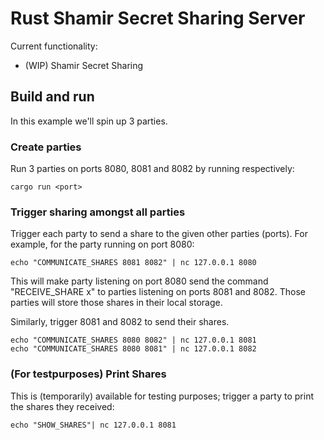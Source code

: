 # Rust Shamir Secret Sharing Server

Current functionality:
- (WIP) Shamir Secret Sharing

## Build and run

In this example we'll spin up 3 parties. 

### Create parties
Run 3 parties on ports 8080, 8081 and 8082 by running respectively:

```
cargo run <port>
```

### Trigger sharing amongst all parties

Trigger each party to send a share to the given other parties (ports). For example, for the party running on port 8080: 
```
echo "COMMUNICATE_SHARES 8081 8082" | nc 127.0.0.1 8080
```

This will make party listening on port 8080 send the command "RECEIVE_SHARE x" to parties listening on ports 8081 and 8082. Those parties will store those shares in their local storage. 

Similarly, trigger 8081 and 8082 to send their shares.
```
echo "COMMUNICATE_SHARES 8080 8082" | nc 127.0.0.1 8081
echo "COMMUNICATE_SHARES 8080 8081" | nc 127.0.0.1 8082
```


### (For testpurposes) Print Shares

This is (temporarily) available for testing purposes; trigger a party to print the shares they received:
```
echo "SHOW_SHARES"| nc 127.0.0.1 8081
```


